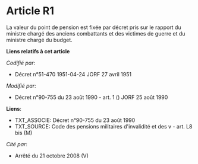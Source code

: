 # Article R1

La valeur du point de pension est fixée par décret pris sur le rapport du ministre chargé des anciens combattants et des
victimes de guerre et du ministre chargé du budget.

**Liens relatifs à cet article**

_Codifié par_:

  - Décret n°51-470 1951-04-24 JORF 27 avril 1951

_Modifié par_:

  - Décret n°90-755 du 23 août 1990 - art. 1 () JORF 25 août 1990

**Liens**:

  - TXT_ASSOCIE: Décret n°90-755 du 23 août 1990
  - TXT_SOURCE: Code des pensions militaires d'invalidité et des v - art. L8 bis (M)

_Cité par_:

  - Arrêté du 21 octobre 2008 (V)

